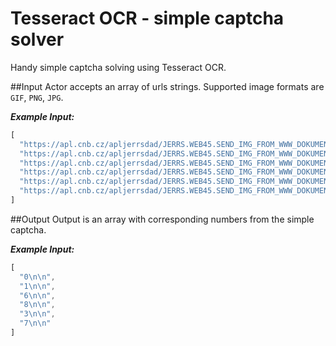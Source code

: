 # Tesseract OCR - simple captcha solver
Handy simple captcha solving using Tesseract OCR.

##Input
Actor accepts an array of urls strings. Supported image formats are `GIF`, `PNG`, `JPG`.

___Example Input:___
```javascript
[
  "https://apl.cnb.cz/apljerrsdad/JERRS.WEB45.SEND_IMG_FROM_WWW_DOKUMENTY?p_name=20190406183622$671655$353726.GIF",
  "https://apl.cnb.cz/apljerrsdad/JERRS.WEB45.SEND_IMG_FROM_WWW_DOKUMENTY?p_name=20190406183622$672364$964245.GIF",
  "https://apl.cnb.cz/apljerrsdad/JERRS.WEB45.SEND_IMG_FROM_WWW_DOKUMENTY?p_name=20190406183622$672842$650068.GIF",
  "https://apl.cnb.cz/apljerrsdad/JERRS.WEB45.SEND_IMG_FROM_WWW_DOKUMENTY?p_name=20190406183622$673350$784004.GIF",
  "https://apl.cnb.cz/apljerrsdad/JERRS.WEB45.SEND_IMG_FROM_WWW_DOKUMENTY?p_name=20190406183622$673808$143468.GIF",
  "https://apl.cnb.cz/apljerrsdad/JERRS.WEB45.SEND_IMG_FROM_WWW_DOKUMENTY?p_name=20190406183622$674280$435182.GIF"
]
```

##Output
Output is an array with corresponding numbers from the simple captcha.

___Example Input:___
```javascript
[
  "0\n\n",
  "1\n\n",
  "6\n\n",
  "8\n\n",
  "3\n\n",
  "7\n\n"
]
```